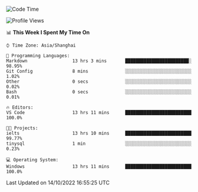 <!--START_SECTION:waka-->
![Code Time](http://img.shields.io/badge/Code%20Time-220%20hrs%2031%20mins-blue)

![Profile Views](http://img.shields.io/badge/Profile%20Views-0-blue)

📊 **This Week I Spent My Time On** 

```text
⌚︎ Time Zone: Asia/Shanghai

💬 Programming Languages: 
Markdown                 13 hrs 3 mins       ████████████████████████░   98.95% 
Git Config               8 mins              ░░░░░░░░░░░░░░░░░░░░░░░░░   1.02% 
Other                    0 secs              ░░░░░░░░░░░░░░░░░░░░░░░░░   0.02% 
Bash                     0 secs              ░░░░░░░░░░░░░░░░░░░░░░░░░   0.01%

🔥 Editors: 
VS Code                  13 hrs 11 mins      █████████████████████████   100.0%

🐱‍💻 Projects: 
ielts                    13 hrs 10 mins      █████████████████████████   99.77% 
tinysql                  1 min               ░░░░░░░░░░░░░░░░░░░░░░░░░   0.23%

💻 Operating System: 
Windows                  13 hrs 11 mins      █████████████████████████   100.0%

```


 Last Updated on 14/10/2022 16:55:25 UTC
<!--END_SECTION:waka-->